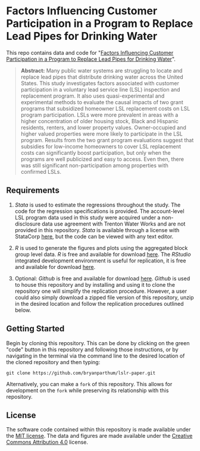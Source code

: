# Factors Influencing Customer Participation in a Program to Replace Lead Pipes for Drinking Water

This repo contains data and code for "[Factors Influencing Customer Participation in a Program to Replace Lead Pipes for Drinking Water](http://dx.doi.org/)". 

> **Abstract:** 
> Many public water systems are struggling to locate and replace lead pipes that distribute drinking water across the United States. This study investigates factors associated with customer participation in a voluntary lead service line (LSL) inspection and replacement program. It also uses quasi-experimental and experimental methods to evaluate the causal impacts of two grant programs that subsidized homeowner LSL replacement costs on LSL program participation. LSLs were more prevalent in areas with a higher concentration of older housing stock, Black and Hispanic residents, renters, and lower property values. Owner-occupied and higher valued properties were more likely to participate in the LSL program. Results from the two grant program evaluations suggest that subsidies for low-income homeowners to cover LSL replacement costs can significantly boost participation, but only when the programs are well publicized and easy to access. Even then, there was still significant non-participation among properties with confirmed LSLs. 

## Requirements
1. *Stata* is used to estimate the regressions throughout the study. The code for the regression specifications is provided. The account-level LSL program data used in this study were acquired under a non-disclosure data use agreement with Trenton Water Works and are not provided in this repository. *Stata* is available through a license with StataCorp [here](https://www.stata.com/), but the code can be viewed with any text editor.

2. *R* is used to generate the figures and plots using the aggregated block group level data. *R* is free and available for download [here](https://www.r-project.org/). The *RStudio* integrated development environment is useful for replication, it is free and available for download [here](https://www.rstudio.com/products/rstudio/).

3. Optional: *Github* is free and available for download [here](https://github.com/git-guides/install-git). *Github* is used to house this repository and by installing and using it to clone the repository one will simplify the replication procedure. However, a user could also simply download a zipped file version of this repository, unzip in the desired location and follow the replication procedures outlined below.

## Getting Started
Begin by cloning this repository. This can be done by clicking on the green "code" button in this repository and following those instructions, or by navigating in the terminal via the command line to the desired location of the cloned repository and then typing: 

```
git clone https://github.com/bryanparthum/lslr-paper.git
```

Alternatively, you can make a `fork` of this repository. This allows for development on the `fork` while preserving its relationship with this repository.

## License
The software code contained within this repository is made available under the [MIT license](http://opensource.org/licenses/mit-license.php). The data and figures are made available under the [Creative Commons Attribution 4.0](https://creativecommons.org/licenses/by/4.0/) license.
